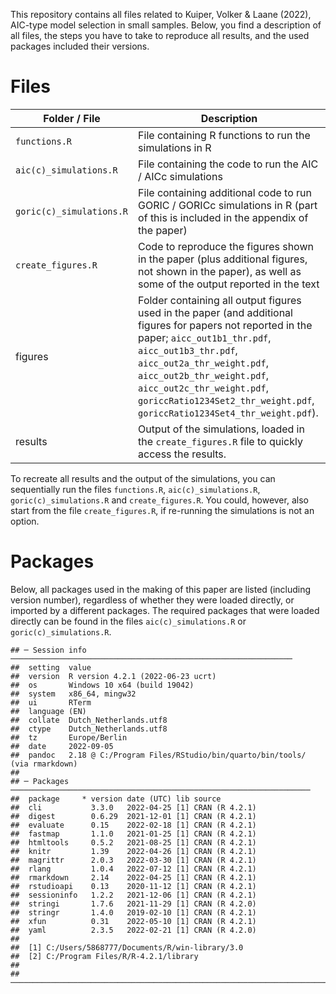 This repository contains all files related to Kuiper, Volker & Laane
(2022), AIC-type model selection in small samples. Below, you find a
description of all files, the steps you have to take to reproduce all
results, and the used packages included their versions.

# Files

<table>
<colgroup>
<col style="width: 28%" />
<col style="width: 71%" />
</colgroup>
<thead>
<tr class="header">
<th>Folder / File</th>
<th>Description</th>
</tr>
</thead>
<tbody>
<tr class="odd">
<td><code>functions.R</code></td>
<td>File containing R functions to run the simulations in R</td>
</tr>
<tr class="even">
<td><code>aic(c)_simulations.R</code></td>
<td>File containing the code to run the AIC / AICc simulations</td>
</tr>
<tr class="odd">
<td><code>goric(c)_simulations.R</code></td>
<td>File containing additional code to run GORIC / GORICc simulations in
R (part of this is included in the appendix of the paper)</td>
</tr>
<tr class="even">
<td><code>create_figures.R</code></td>
<td>Code to reproduce the figures shown in the paper (plus additional
figures, not shown in the paper), as well as some of the output reported
in the text</td>
</tr>
<tr class="odd">
<td>figures</td>
<td>Folder containing all output figures used in the paper (and
additional figures for papers not reported in the paper;
<code>aicc_out1b1_thr.pdf</code>, <code>aicc_out1b3_thr.pdf</code>,
<code>aicc_out2a_thr_weight.pdf</code>,
<code>aicc_out2b_thr_weight.pdf</code>,
<code>aicc_out2c_thr_weight.pdf</code>,
<code>goriccRatio1234Set2_thr_weight.pdf</code>,
<code>goriccRatio1234Set4_thr_weight.pdf</code>).</td>
</tr>
<tr class="even">
<td>results</td>
<td>Output of the simulations, loaded in the
<code>create_figures.R</code> file to quickly access the results.</td>
</tr>
</tbody>
</table>

To recreate all results and the output of the simulations, you can
sequentially run the files `functions.R`, `aic(c)_simulations.R`,
`goric(c)_simulations.R` and `create_figures.R`. You could, however,
also start from the file `create_figures.R`, if re-running the
simulations is not an option.

# Packages

Below, all packages used in the making of this paper are listed
(including version number), regardless of whether they were loaded
directly, or imported by a different packages. The required packages
that were loaded directly can be found in the files
`aic(c)_simulations.R` or `goric(c)_simulations.R`.

    ## ─ Session info ───────────────────────────────────────────────────────────────
    ##  setting  value
    ##  version  R version 4.2.1 (2022-06-23 ucrt)
    ##  os       Windows 10 x64 (build 19042)
    ##  system   x86_64, mingw32
    ##  ui       RTerm
    ##  language (EN)
    ##  collate  Dutch_Netherlands.utf8
    ##  ctype    Dutch_Netherlands.utf8
    ##  tz       Europe/Berlin
    ##  date     2022-09-05
    ##  pandoc   2.18 @ C:/Program Files/RStudio/bin/quarto/bin/tools/ (via rmarkdown)
    ## 
    ## ─ Packages ───────────────────────────────────────────────────────────────────
    ##  package     * version date (UTC) lib source
    ##  cli           3.3.0   2022-04-25 [1] CRAN (R 4.2.1)
    ##  digest        0.6.29  2021-12-01 [1] CRAN (R 4.2.1)
    ##  evaluate      0.15    2022-02-18 [1] CRAN (R 4.2.1)
    ##  fastmap       1.1.0   2021-01-25 [1] CRAN (R 4.2.1)
    ##  htmltools     0.5.2   2021-08-25 [1] CRAN (R 4.2.1)
    ##  knitr         1.39    2022-04-26 [1] CRAN (R 4.2.1)
    ##  magrittr      2.0.3   2022-03-30 [1] CRAN (R 4.2.1)
    ##  rlang         1.0.4   2022-07-12 [1] CRAN (R 4.2.1)
    ##  rmarkdown     2.14    2022-04-25 [1] CRAN (R 4.2.1)
    ##  rstudioapi    0.13    2020-11-12 [1] CRAN (R 4.2.1)
    ##  sessioninfo   1.2.2   2021-12-06 [1] CRAN (R 4.2.1)
    ##  stringi       1.7.6   2021-11-29 [1] CRAN (R 4.2.0)
    ##  stringr       1.4.0   2019-02-10 [1] CRAN (R 4.2.1)
    ##  xfun          0.31    2022-05-10 [1] CRAN (R 4.2.1)
    ##  yaml          2.3.5   2022-02-21 [1] CRAN (R 4.2.0)
    ## 
    ##  [1] C:/Users/5868777/Documents/R/win-library/3.0
    ##  [2] C:/Program Files/R/R-4.2.1/library
    ## 
    ## ──────────────────────────────────────────────────────────────────────────────
